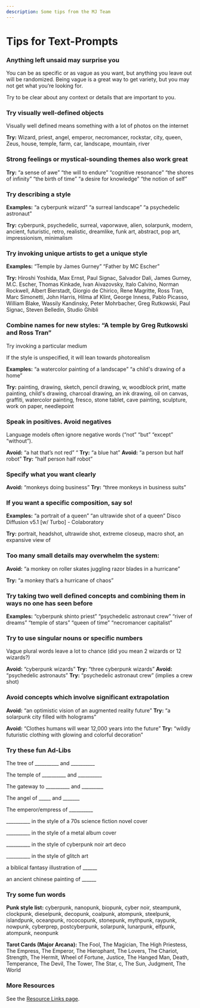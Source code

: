```yaml
---
description: Some tips from the MJ Team
---
```


# Tips for Text-Prompts

### Anything left unsaid may surprise you

You can be as specific or as vague as you want, but anything you leave out will be randomized. Being vague is a great way to get variety, but you may not get what you’re looking for.

Try to be clear about any context or details that are important to you.

### Try visually well-defined objects

Visually well defined means something with a lot of photos on the internet

**Try:** Wizard, priest, angel, emperor, necromancer, rockstar, city, queen, Zeus, house, temple, farm, car, landscape, mountain, river

### Strong feelings or mystical-sounding themes also work great

**Try:** “a sense of awe” “the will to endure” “cognitive resonance” “the shores of infinity” “the birth of time” “a desire for knowledge” “the notion of self”

### Try describing a style

**Examples:** “a cyberpunk wizard” “a surreal landscape” “a psychedelic astronaut”

**Try:** cyberpunk, psychedelic, surreal, vaporwave, alien, solarpunk, modern, ancient, futuristic, retro, realistic, dreamlike, funk art, abstract, pop art, impressionism, minimalism

### Try invoking unique artists to get a unique style

**Examples:** “Temple by James Gurney” “Father by MC Escher”

**Try:** Hiroshi Yoshida, Max Ernst, Paul Signac, Salvador Dali, James Gurney, M.C. Escher, Thomas Kinkade, Ivan Aivazovsky, Italo Calvino, Norman Rockwell, Albert Bierstadt, Giorgio de Chirico, Rene Magritte, Ross Tran, Marc Simonetti, John Harris, Hilma af Klint, George Inness, Pablo Picasso, William Blake, Wassily Kandinsky, Peter Mohrbacher, Greg Rutkowski, Paul Signac, Steven Belledin, Studio Ghibli

### Combine names for new styles: “A temple by Greg Rutkowski and Ross Tran”

Try invoking a particular medium

If the style is unspecified, it will lean towards photorealism

**Examples:** “a watercolor painting of a landscape” “a child's drawing of a home”

**Try:** painting, drawing, sketch, pencil drawing, w, woodblock print, matte painting, child's drawing, charcoal drawing, an ink drawing, oil on canvas, graffiti, watercolor painting, fresco, stone tablet, cave painting, sculpture, work on paper, needlepoint

### Speak in positives. Avoid negatives

Language models often ignore negative words (“not” “but” “except” “without”).

**Avoid:** “a hat that’s not red” “ **Try:** “a blue hat” **Avoid:** “a person but half robot” **Try:** “half person half robot”

### Specify what you want clearly

**Avoid:** “monkeys doing business” **Try:** “three monkeys in business suits”

### If you want a specific composition, say so!

**Examples:** “a portrait of a queen” “an ultrawide shot of a queen” Disco Diffusion v5.1 \[w/ Turbo] - Colaboratory

**Try:** portrait, headshot, ultrawide shot, extreme closeup, macro shot, an expansive view of

### Too many small details may overwhelm the system:

**Avoid:** “a monkey on roller skates juggling razor blades in a hurricane”

**Try:** “a monkey that’s a hurricane of chaos”

### Try taking two well defined concepts and combining them in ways no one has seen before

**Examples:** “cyberpunk shinto priest” “psychedelic astronaut crew” “river of dreams” “temple of stars” “queen of time” “necromancer capitalist”

### Try to use singular nouns or specific numbers

Vague plural words leave a lot to chance (did you mean 2 wizards or 12 wizards?)

**Avoid:** “cyberpunk wizards” **Try:** “three cyberpunk wizards” **Avoid:** “psychedelic astronauts” **Try:** “psychedelic astronaut crew” (implies a crew shot)

### Avoid concepts which involve significant extrapolation

**Avoid:** “an optimistic vision of an augmented reality future” **Try:** “a solarpunk city filled with holograms”

**Avoid:** “Clothes humans will wear 12,000 years into the future” **Try:** “wildly futuristic clothing with glowing and colorful decoration”

### Try these fun Ad-Libs

The tree of \_\_\_\_\_\_\_\_\_\_ and \_\_\_\_\_\_\_\_\_\_

The temple of \_\_\_\_\_\_\_\_\_\_ and \_\_\_\_\_\_\_\_\_\_

The gateway to \_\_\_\_\_\_\_\_\_\_ and \_\_\_\_\_\_\_\_\_

The angel of \_\_\_\_\_ and \_\_\_\_\_\_\_

The emperor/empress of \_\_\_\_\_\_\_\_\_\_

\_\_\_\_\_\_\_\_\_\_ in the style of a 70s science fiction novel cover

\_\_\_\_\_\_\_\_\_\_ in the style of a metal album cover

\_\_\_\_\_\_\_\_\_\_ in the style of cyberpunk noir art deco

\_\_\_\_\_\_\_\_\_\_ in the style of glitch art

a biblical fantasy illustration of \_\_\_\_\_\_

an ancient chinese painting of \_\_\_\_\_\_

### Try some fun words

**Punk style list:** cyberpunk, nanopunk, biopunk, cyber noir, steampunk, clockpunk, dieselpunk, decopunk, coalpunk, atompunk, steelpunk, islandpunk, oceanpunk, rococopunk, stonepunk, mythpunk, raypunk, nowpunk, cyberprep, postcyberpunk, solarpunk, lunarpunk, elfpunk, atompunk, neonpunk

**Tarot Cards (Major Arcana):** The Fool, The Magician, The High Priestess, The Empress, The Emperor, The Hierophant, The Lovers, The Chariot, Strength, The Hermit, Wheel of Fortune, Justice, The Hanged Man, Death, Temperance, The Devil, The Tower, The Star, c, The Sun, Judgment, The World

### More Resources

See the [Resource Links page](./#press).
